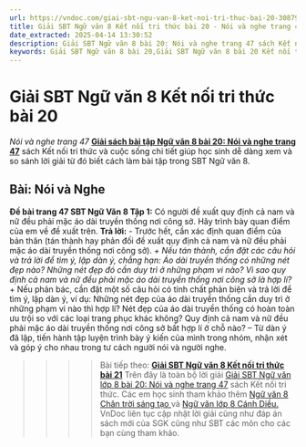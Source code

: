 ```yaml
---
url: https://vndoc.com/giai-sbt-ngu-van-8-ket-noi-tri-thuc-bai-20-308796
title: Giải SBT Ngữ văn 8 Kết nối tri thức bài 20 - Nói và nghe trang 47 - VnDoc.com
date_extracted: 2025-04-14 13:30:52
description: Giải SBT Ngữ văn 8 bài 20: Nói và nghe trang 47 sách Kết nối tri thức có đáp án chi tiết cho các bạn cùng tham khảo.
keywords: Giải SBT Ngữ văn 8 bài 20,Giải SBT Ngữ văn 8 bài 20 Kết nối tri thức,Giải sách bài tập Ngữ văn KNTT lớp 8,Ngữ văn lớp 8 Kết nối tri thức,giải bài tập ngữ văn lớp 8,bài Nói và nghe trang 47,giải SBT ngữ văn 8 KNTT trang 47
---
```


# Giải SBT Ngữ văn 8 Kết nối tri thức bài 20
 _Nói và nghe trang 47_
[**Giải sách bài tập Ngữ văn 8 bài 20: Nói và nghe trang 47**](<https://vndoc.com/giai-sbt-ngu-van-8-ket-noi-tri-thuc-bai-20-308796>) sách Kết nối tri thức và cuộc sống chi tiết giúp học sinh dễ dàng xem và so sánh lời giải từ đó biết cách làm bài tập trong SBT Ngữ văn 8.
## **Bài: Nói và Nghe**
**Đề bài trang 47 SBT Ngữ Văn 8 Tập 1:** Có người đề xuất quy định cả nam và nữ đều phải mặc áo dài truyền thống nơi công sở. Hãy trình bày quan điểm của em về đề xuất trên.
**Trả lời:**
\- Trước hết, cần xác định quan điểm của bản thân \(tán thành hay phản đối đề xuất quy định cả nam và nữ đều phải mặc áo dài truyền thống nơi công sở\).
_\+ Nếu tán thành, cần đặt các câu hỏi và trả lời để tìm ý, lập dàn ý, chẳng hạn: Áo dài truyền thống có những nét đẹp nào? Những nét đẹp đó cần duy trì ở những phạm vi nào? Vì sao quy định cả nam và nữ đều phải mặc áo dài truyền thống nơi công sở là hợp lí?_
\+ Nếu phản bác, cần đặt một số câu hỏi có tính chất phản biện và trả lời để tìm ý, lập dàn ý, ví dụ: Những nét đẹp của áo dài truyền thống cần duy trì ở những phạm vi nào thì hợp lí? Nét đẹp của áo dài truyền thống có hoàn toàn ưu trội so với các loại trang phục khác không? Quy định cả nam và nữ đều phải mặc áo dài truyền thống nơi công sở bất hợp lí ở chỗ nào?
– Từ dàn ý đã lập, tiến hành tập luyện trình bày ý kiến của mình trong nhóm, nhận xét và góp ý cho nhau trong tư cách người nói và người nghe.
>>>> Bài tiếp theo: **[Giải SBT Ngữ văn 8 Kết nối tri thức bài 21](<https://vndoc.com/giai-sbt-ngu-van-8-ket-noi-tri-thuc-bai-21-308800>)**
Trên đây là toàn bộ lời giải [Giải SBT Ngữ văn lớp 8 bài 20: Nói và nghe trang 47](<https://vndoc.com/giai-sbt-ngu-van-8-ket-noi-tri-thuc-bai-20-308796>) sách Kết nối tri thức. Các em học sinh tham khảo thêm [Ngữ văn 8 Chân trời sáng tạo ](<https://vndoc.com/ngu-van-8-chan-troi-sang-tao>)và [Ngữ văn lớp 8 Cánh Diều.](<https://vndoc.com/ngu-van-8-canh-dieu>) VnDoc liên tục cập nhật lời giải cũng như đáp án sách mới của SGK cũng như SBT các môn cho các bạn cùng tham khảo.
